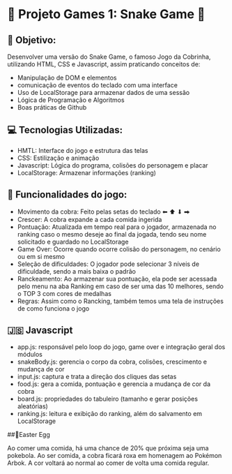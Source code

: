 #  🐍 Projeto Games 1: Snake Game 🐍

## 🎯 Objetivo:
Desenvolver uma versão do Snake Game, o famoso Jogo da Cobrinha, utilizando HTML, CSS e Javascript, assim praticando conceitos de:

<ul>
  <li>Manipulação de DOM e elementos</li>
  <li>comunicação de eventos do teclado com uma interface</li>
  <li>Uso de LocalStorage para armazenar dados de uma sessão</li>
  <li>Lógica de Programação e Algoritmos</li>
  <li>Boas práticas de Github</li>
</ul>

## 💻 Tecnologias Utilizadas:

<ul>
  <li>HMTL: Interface do jogo e estrutura das telas</li>
  <li>CSS: Estilização e animação</li>
  <li>Javascript: Lógica do programa, colisões do personagem e placar</li>
  <li>LocalStorage: Armazenar informações (ranking)</li>
</ul>

## 🧩 Funcionalidades do jogo:

<ul>
  <li>Movimento da cobra: Feito pelas setas do teclado ⬅ ⬆ ⬇ ⮕ </li>
  <li>Crescer: A cobra expande a cada comida ingerida</li>
  <li>Pontuação: Atualizada em tempo real para o jogador, armazenada no ranking caso o mesmo deseje ao final da jogada, tendo seu nome solicitado e guardado no LocalStorage</li>
  <li>Game Over: Ocorre quando ocorre colisão do personagem, no cenário ou em si mesmo</li>
  <li>Seleção de dificuldades: O jogador pode selecionar 3 níveis de dificuldade, sendo a mais baixa o padrão</li>
  <li>Ranckeamento: Ao armazenar sua pontuação, ela pode ser acessada pelo menu na aba Ranking em caso de ser uma das 10 melhores, sendo o TOP 3 com cores de medalhas</li>
  <li>Regras: Assim como o Rancking, também temos uma tela de instruções de como funciona o jogo</li>
</ul>


## 🇯🇸 Javascript

<ul>
  <li>app.js: responsável pelo loop do jogo, game over e integração geral dos módulos</li>
  <li>snakeBody.js: gerencia o corpo da cobra, colisões, crescimento e mudança de cor</li>
  <li>input.js: captura e trata a direção dos cliques das setas</li>
  <li>food.js: gera a comida, pontuação e gerencia a mudança de cor da cobra</li>
  <li>board.js: propriedades do tabuleiro (tamanho e gerar posições aleatórias)</li>
  <li>ranking.js: leitura e exibição do ranking, além do salvamento em LocalStorage</li>
</ul>


##🥚Easter Egg

Ao comer uma comida, há uma chance de 20% que próxima seja uma pokebola. Ao ser comida, a cobra ficará roxa em homenagem ao Pokémon Arbok.
A cor voltará ao normal ao comer de volta uma comida regular.

